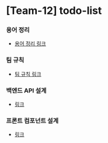 

# [Team-12] todo-list



### 용어 정리

* [용어 정리 링크](https://github.com/Malloc72P/todo-list/wiki/%EC%9A%A9%EC%96%B4-%EC%A0%95%EB%A6%AC)

### 팀 규칙

* [팀 규칙 링크](https://github.com/Malloc72P/todo-list/wiki/%ED%8C%80-%EA%B7%9C%EC%B9%99)

### 백엔드 API 설계

* [링크](https://github.com/Malloc72P/todo-list/tree/team-12-back/be)

### 프론트 컴포넌트 설계

* [링크](https://github.com/Malloc72P/todo-list/tree/team-12-front/fe)



